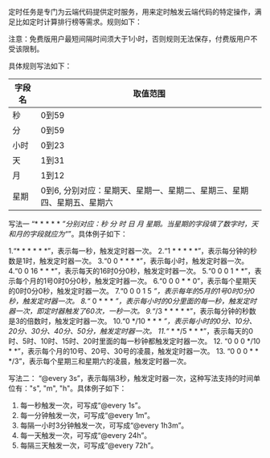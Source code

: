 定时任务是专门为云端代码提供定时服务，用来定时触发云端代码的特定操作，满足比如定时计算排行榜等需求。规则如下：

注意：免费版用户最短间隔时间须大于1小时，否则规则无法保存，付费版用户不受该限制。

具体规则写法如下：

| 字段名 | 取值范围 |
| --- | --- |
| 秒 | 0到59 |
| 分 | 0到59 |
| 小时 | 0到23 |
| 天 | 1到31 |
| 月 | 1到12 |
| 星期 | 0到6, 分别对应：星期天、星期一、星期二、星期三、星期四、星期五、星期六|

写法一
“* * * * * *”分别对应：秒 分 时 日 月 星期。当星期的字段填了数字时，天和月的字段就应为“*”。具体例子如下：

1.“* * * * * *”，表示每一秒，触发定时器一次。
2.“1 * * * * *”，表示每分钟的秒数是1时，触发定时器一次。
3.“0 0 * * * *”，表示每小时，触发定时器一次。
4.“0 0 16 * * *”，表示每天的16时0分0秒，触发定时器一次。
5.“0 0 0 1 * *”，表示每个月的1号0时0分0秒，触发定时器一次。
6.“0 0 0 * * 0”，表示每个星期天的0时0分0秒，触发定时器一次。
7.“0 0 0 1 5 *”，表示每年的5月的1号0时0分0秒，触发定时器一次。
8.“* 0 * * * *”，表示每小时的0分里面的每一秒，触发定时器一次，即定时器触发了60次，一秒一次。
9.“*/3 * * * * *”，表示每分钟的秒数是3的倍数时，触发定时器一次。
10.“0 */10 * * * *”，表示每小时的0分、10分、20分、30分、40分、50分，触发定时器一次。
11.“* * */5 * * *”，表示每天的0时、5时、10时、15时、20时里面的每一秒钟都触发定时器一次。
12. “0 0 0 */10 * *”，表示每个月的10号、20号、30号的凌晨，触发定时器一次。
13. “0 0 0 * * */3”，表示每个星期三和星期六的凌晨，触发定时器一次。


写法二：
 “@every 3s”，表示每隔3秒，触发定时器一次，这种写法支持的时间单位有："s", "m", "h"。具体例子如下：
1.	每一秒触发一次，可写成“@every 1s”。
2.	每一分钟触发一次，可写成“@every 1m”。
3.	每隔一小时3分钟触发一次，可写成“@every 1h3m”。
4.	每一天触发一次，可写成“@every 24h”。
5.	每隔三天触发一次，可写成“@every 72h”。






